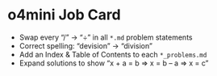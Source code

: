 # o4mini Job Card

- Swap every “/” → “÷” in all `*.md` problem statements  
- Correct spelling: “devision” → “division”  
- Add an Index & Table of Contents to each `*_problems.md`  
- Expand solutions to show “x + a = b ⇒ x = b – a ⇒ x = c”  